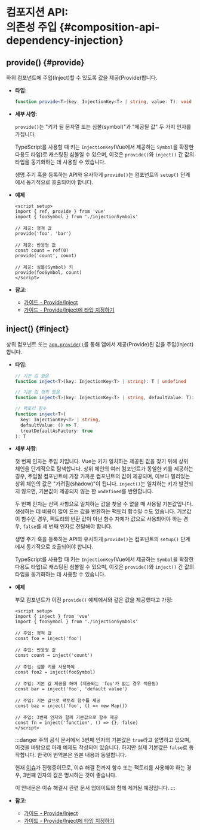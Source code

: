 # 컴포지션 API: <br>의존성 주입 {#composition-api-dependency-injection}

## provide()  {#provide}

하위 컴포넌트에 주입(Inject)할 수 있도록 값을 제공(Provide)합니다.

- **타입**:

  ```ts
  function provide<T>(key: InjectionKey<T> | string, value: T): void
  ```

- **세부 사항**:

  `provide()`는 "키가 될 문자열 또는 심볼(symbol)"과 "제공될 값" 두 가지 인자를 가집니다.

  TypeScript를 사용할 때 키는 `InjectionKey`(Vue에서 제공하는 `Symbol`을 확장한 다용도 타입)로 캐스팅된 심볼일 수 있으며,
  이것은 `provide()`와 `inject()` 간 값의 타입을 동기화하는 데 사용할 수 있습니다.

  생명 주기 훅을 등록하는 API와 유사하게 `provide()`는 컴포넌트의 `setup()` 단계에서 동기적으로 호출되어야 합니다.

- **예제**

  ```vue
  <script setup>
  import { ref, provide } from 'vue'
  import { fooSymbol } from './injectionSymbols'

  // 제공: 정적 값
  provide('foo', 'bar')

  // 제공: 반응형 값
  const count = ref(0)
  provide('count', count)

  // 제공: 심볼(Symbol) 키
  provide(fooSymbol, count)
  </script>
  ```

- **참고**:
  - [가이드 - Provide/Inject](/guide/components/provide-inject)
  - [가이드 - Provide/Inject에 타입 지정하기](/guide/typescript/composition-api.html#typing-provide-inject) <sup class="vt-badge ts" />

## inject() {#inject}

상위 컴포넌트 또는 [`app.provide()`](/api/application.html#app-provide)를 통해 앱에서 제공(Provide)된 값을 주입(Inject)합니다.

- **타입**:

  ```ts
  // 기본 값 없음
  function inject<T>(key: InjectionKey<T> | string): T | undefined

  // 기본 값 정의 있음
  function inject<T>(key: InjectionKey<T> | string, defaultValue: T): T

  // 팩토리 함수
  function inject<T>(
    key: InjectionKey<T> | string,
    defaultValue: () => T,
    treatDefaultAsFactory: true
  ): T
  ```

- **세부 사항**:

  첫 번째 인자는 주입 키입니다.
  Vue는 키가 일치하는 제공된 값을 찾기 위해 상위 체인을 단계적으로 탐색합니다.
  상위 체인의 여러 컴포넌트가 동일한 키를 제공하는 경우,
  주입될 컴포넌트에 가장 가까운 컴포넌트의 값이 제공되며,
  이보다 멀리있는 상위 체인의 값은 "가려짐(shadow)"이 됩니다.
  `inject()`는 일치하는 키가 발견되지 않으면,
  기본값이 제공되지 않는 한 `undefined`를 반환합니다.

  두 번째 인자는 선택 사항으로 일치하는 값을 찾을 수 없을 때 사용될 기본값입니다.
  생성하는 데 비용이 많이 드는 값을 반환하는 팩토리 함수일 수도 있습니다.
  기본값이 함수인 경우,
  팩토리의 반환 값이 아닌 함수 자체가 값으로 사용되어야 하는 경우,
  `false`를 세 번째 인자로 전달해야 합니다.

  생명 주기 훅을 등록하는 API와 유사하게 `provide()`는 컴포넌트의 `setup()` 단계에서 동기적으로 호출되어야 합니다.

  TypeScript를 사용할 때 키는 `InjectionKey`(Vue에서 제공하는 `Symbol`을 확장한 다용도 타입)로 캐스팅된 심볼일 수 있으며,
  이것은 `provide()`와 `inject()` 간 값의 타입을 동기화하는 데 사용할 수 있습니다.

- **예제**

  부모 컴포넌트가 이전 `provide()` 예제에서와 같은 값을 제공했다고 가정:

  ```vue
  <script setup>
  import { inject } from 'vue'
  import { fooSymbol } from './injectionSymbols'

  // 주입: 정적 값
  const foo = inject('foo')

  // 주입: 반응형 값
  const count = inject('count')

  // 주입: 심볼 키를 사용하여
  const foo2 = inject(fooSymbol)

  // 주입: 기본 값 제공을 하며 (제공되는 'foo'가 없는 경우 적용됨)
  const bar = inject('foo', 'default value')

  // 주입: 기본 값으로 팩토리 함수를 제공
  const baz = inject('foo', () => new Map())

  // 주입: 3번째 인자와 함께 기본값으로 함수 제공
  const fn = inject('function', () => {}, false)
  </script>
  ```

  :::danger 주의
  공식 문서에서 3번째 인자의 기본값은 `true`라고 설명하고 있으며,
  이것을 바탕으로 아래 예제도 작성되어 있습니다.
  하지만 실제 기본값은 `false`로 동작합니다.
  한국어 번역본은 원본 내용과 동일합니다.

  현재 [이슈](https://github.com/vuejs/core/issues/6194)가 진행중이므로,
  이슈 해결 전까지 함수 또는 팩토리를 사용해야 하는 경우,
  3번째 인자의 값은 명시하는 것이 좋습니다.

  이 안내문은 이슈 해결시 관련 문서 업데이트와 함께 제거될 예정입니다.
  :::

- **참고**:
  - [가이드 - Provide/Inject](/guide/components/provide-inject)
  - [가이드 - Provide/Inject에 타입 지정하기](/guide/typescript/composition-api.html#typing-provide-inject) <sup class="vt-badge ts" />
